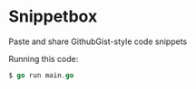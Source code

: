 # Snippetbox

Paste and share GithubGist-style code snippets

Running this code: 

```go
$ go run main.go
```